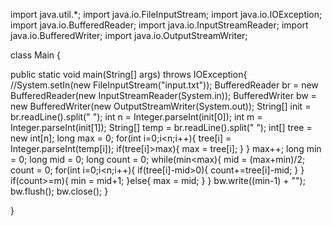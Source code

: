 import java.util.*;
import java.io.FileInputStream;
import java.io.IOException;
import java.io.BufferedReader;
import java.io.InputStreamReader;
import java.io.BufferedWriter;
import java.io.OutputStreamWriter;



class Main {

  public static void main(String[] args) throws IOException{
    //System.setIn(new FileInputStream("input.txt"));
    BufferedReader br = new BufferedReader(new InputStreamReader(System.in));
    BufferedWriter bw = new BufferedWriter(new OutputStreamWriter(System.out));
    String[] init = br.readLine().split(" ");
    int n = Integer.parseInt(init[0]);
    int m = Integer.parseInt(init[1]);
    String[] temp = br.readLine().split(" ");
    int[] tree = new int[n];
    long max = 0;
    for(int i=0;i<n;i++){
      tree[i] = Integer.parseInt(temp[i]);
      if(tree[i]>max){
        max = tree[i];
      }
    }
    max++;
    long min = 0;
    long mid = 0;
    long count = 0;
    while(min<max){
      mid = (max+min)/2;
      count = 0;
      for(int i=0;i<n;i++){
        if(tree[i]-mid>0){
          count+=tree[i]-mid;
        }
      }
      if(count>=m){
        min = mid+1;
      }else{
        max = mid;
      }
    }
    bw.write((min-1) + "");
    bw.flush();
    bw.close();
  }

}
